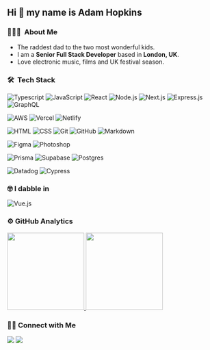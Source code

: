 ## Hi 👋 my name is Adam Hopkins

### 👨🏽‍💻 &nbsp;About Me

- The raddest dad to the two most wonderful kids.
- I am a **Senior Full Stack Developer** based in **London, UK**.
- Love electronic music, films and UK festival season.

### 🛠 &nbsp;Tech Stack

![Typescript](https://img.shields.io/badge/-Typescript-05122A?style=flat&logo=typescript)
![JavaScript](https://img.shields.io/badge/-JavaScript-05122A?style=flat&logo=javascript)
![React](https://img.shields.io/badge/-React-05122A?style=flat&logo=react)
![Node.js](https://img.shields.io/badge/-Node.js-05122A?style=flat&logo=node.js) 
![Next.js](https://img.shields.io/badge/-Next.js-05122A?style=flat&logo=next.js) 
![Express.js](https://img.shields.io/badge/-Express.js-05122A?style=flat&logo=express&logoColor=092E20)
![GraphQL](https://img.shields.io/badge/-GraphQL-05122A?style=flat&logo=graphql)

![AWS](https://img.shields.io/badge/-AWS-05122A?style=flat&logo=amazon)
![Vercel](https://img.shields.io/badge/-Vercel-05122A?style=flat&logo=vercel)
![Netlify](https://img.shields.io/badge/-Netlify-05122A?style=flat&logo=netlify)

![HTML](https://img.shields.io/badge/-HTML-05122A?style=flat&logo=HTML5)
![CSS](https://img.shields.io/badge/-CSS-05122A?style=flat&logo=CSS3&logoColor=1572B6)
![Git](https://img.shields.io/badge/-Git-05122A?style=flat&logo=git)
![GitHub](https://img.shields.io/badge/-GitHub-05122A?style=flat&logo=github)
![Markdown](https://img.shields.io/badge/-Markdown-05122A?style=flat&logo=markdown)

![Figma](https://img.shields.io/badge/-Figma-05122A?style=flat&logo=figma)
![Photoshop](https://img.shields.io/badge/-Photoshop-05122A?style=flat&logo=adobe-photoshop)

![Prisma](https://img.shields.io/badge/-Prisma-05122A?style=flat&logo=prisma)
![Supabase](https://img.shields.io/badge/-Supabase-05122A?style=flat&logo=supabase)
![Postgres](https://img.shields.io/badge/-Postgres-05122A?style=flat&logo=postgres)

![Datadog](https://img.shields.io/badge/-Datadog-05122A?style=flat&logo=datadog)
![Cypress](https://img.shields.io/badge/-Cypress-05122A?style=flat&logo=cypress)

### 🤓 I dabble in
![Vue.js](https://img.shields.io/badge/-Vue-05122A?style=flat&logo=vue.js)

### ⚙️ GitHub Analytics

<p>
<a href="https://github.com/joelpierre">
  <img height="180em" src="https://github-readme-stats-eight-theta.vercel.app/api?username=joelpierre&show_icons=true&theme=algolia&include_all_commits=true&count_private=true"/>

  <img height="180em" src="https://github-readme-stats-eight-theta.vercel.app/api/top-langs/?username=joelpierre&layout=compact&langs_count=6&theme=algolia"/>
</a>
</p>

### 🤝🏻 Connect with Me

<p>
<a href="https://www.linkedin.com/in/adamhopkins1989/"><img src="https://img.shields.io/badge/-Adam Hopkins-0077B5?style=flat&logo=Linkedin&logoColor=white"/></a>
<a href="mailto:adanhopkins87@gmail.com"><img src="https://img.shields.io/badge/-Email me-1769FF?style=flat&logo=gmail&logoColor=white"/></a>
</p>
